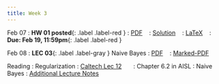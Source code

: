 ```yaml
---
title: Week 3
---
```


Feb 07
: **HW 01 posted**{: .label .label-red }
  : [PDF](homeworks/HW01/HW01.pdf) &nbsp;&nbsp;
  : [Solution](#) &nbsp;&nbsp;
  : [LaTeX](homeworks/HW01/template.tex) &nbsp;&nbsp;
: **Due: Feb 19, 11:59pm**{: .label .label-red }

Feb 08
: **LEC 03**{: .label .label-gray } Naive Bayes
  : [PDF](lectures/03-naive-bayes/Lec03.pdf) &nbsp;&nbsp;
  : [Marked-PDF](lectures/03-naive-bayes/Lec03-marked.pdf)


Reading
: Regularization 
  : [Caltech Lec 12](https://work.caltech.edu/lectures.html#lectures) &nbsp;&nbsp;&nbsp;&nbsp;&nbsp;
  : Chapter 6.2 in AISL
: Naive Bayes
  : [Additional Lecture Notes](https://www.chrismusco.com/machinelearning2024_grad/lectures/naive_bayes_extra.pdf)